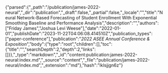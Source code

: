 {"parsed":{"_path":"/publication/james-2022-neural","_dir":"publication","_draft":false,"_partial":false,"_locale":"","title":"Neural Network-Based Forecasting of Student Enrollment With Exponential Smoothing Baseline and Performance Analysis","description":"","authors":["Friday James","Joshua Levi Weese"],"date":"2022-01-01","publishDate":"2023-11-22T04:06:08.414510Z","publication_types":["paper-conference"],"publication":"*2022 ASEE Annual Conference & Exposition*","body":{"type":"root","children":[],"toc":{"title":"","searchDepth":2,"depth":2,"links":[]}},"_type":"markdown","_id":"content:publication:james-2022-neural:index.md","_source":"content","_file":"publication/james-2022-neural/index.md","_extension":"md"},"hash":"lklsjjgn6z"}